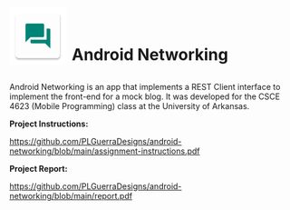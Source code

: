 <div style="display: flex; align-items: flex-end;">
    <img src="https://raw.githubusercontent.com/PLGuerraDesigns/android-networking/main/android-networking/app/src/main/ic_launcher-web.png" alt="Icon" width="100" height="100" style="margin-right: 10px;">
    <h1 style="margin: 0;">Android Networking</h1>
</div>
<br />

Android Networking is an app that implements a REST Client interface to implement the front-end for a mock blog. It was developed for the CSCE 4623 (Mobile Programming) class at the University of Arkansas.

**Project Instructions:**

https://github.com/PLGuerraDesigns/android-networking/blob/main/assignment-instructions.pdf

**Project Report:**

https://github.com/PLGuerraDesigns/android-networking/blob/main/report.pdf

